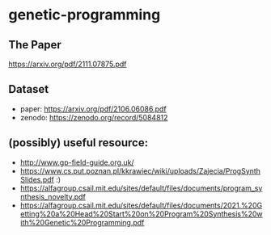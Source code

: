 # genetic-programming

## The Paper
https://arxiv.org/pdf/2111.07875.pdf

## Dataset
- paper: https://arxiv.org/pdf/2106.06086.pdf
- zenodo: https://zenodo.org/record/5084812

## (possibly) useful resource:
- http://www.gp-field-guide.org.uk/
- https://www.cs.put.poznan.pl/kkrawiec/wiki/uploads/Zajecia/ProgSynthSlides.pdf   :)
- https://alfagroup.csail.mit.edu/sites/default/files/documents/program_synthesis_novelty.pdf
- https://alfagroup.csail.mit.edu/sites/default/files/documents/2021.%20Getting%20a%20Head%20Start%20on%20Program%20Synthesis%20with%20Genetic%20Programming.pdf
